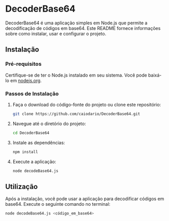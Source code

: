 # DecoderBase64

DecoderBase64 é uma aplicação simples em Node.js que permite a decodificação de códigos em base64. Este README fornece informações sobre como instalar, usar e configurar o projeto.

## Instalação

### Pré-requisitos

Certifique-se de ter o Node.js instalado em seu sistema. Você pode baixá-lo em [nodejs.org](https://nodejs.org/).

### Passos de Instalação

1. Faça o download do código-fonte do projeto ou clone este repositório:

    ```bash
    git clone https://github.com/caiodario/DecoderBase64.git
    ```

2. Navegue até o diretório do projeto:

    ```bash
    cd DecoderBase64
    ```

3. Instale as dependências:

    ```bash
    npm install
    ```

4. Execute a aplicação:

    ```bash
    node decodeBase64.js
    ```

## Utilização

Após a instalação, você pode usar a aplicação para decodificar códigos em base64. Execute o seguinte comando no terminal:

```bash
node decodeBase64.js <código_em_base64>
